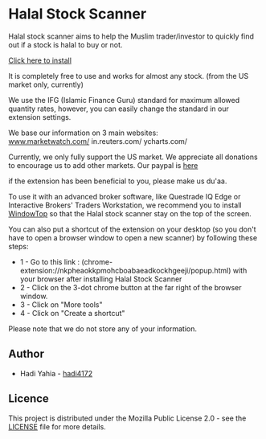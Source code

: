 # Halal Stock Scanner

Halal stock scanner aims to help the Muslim trader/investor to quickly find out if a stock is halal to buy or not.   

[Click here to install](https://ggle.io/3UAq)

It is completely free to use and works for almost any stock. (from the US market only, currently)

We use the IFG (Islamic Finance Guru) standard for maximum allowed quantity rates, however, you can easily change the standard in our extension settings. 

We base our information on 3 main websites:  
www.marketwatch.com/
in.reuters.com/
ycharts.com/

Currently, we only fully support the US market. We appreciate all donations to encourage us to add other markets. Our paypal is [here](https://bit.ly/3iehMeY)

if the extension has been beneficial to you, please make us du'aa.

To use it with an advanced broker software, like Questrade IQ Edge or Interactive Brokers' Traders Workstation, we recommend you to install [WindowTop](https://bityl.co/3k15) so that the Halal stock scanner stay on the top of the screen. 

You can also put a shortcut of the extension on your desktop (so you don't have to open a browser window to open a new scanner) by following these steps: 
* 1 - Go to this link : (chrome-extension://nkpheaokkpmohcboabaeadkockhgeeji/popup.html) with your browser after installing Halal Stock Scanner    
* 2 - Click on the 3-dot chrome button at the far right of the browser window.  
* 3 - Click on "More tools"  
* 4 - Click on "Create a shortcut"

Please note that we do not store any of your information.  

## Author

* Hadi Yahia - [hadi4172](https://github.com/hadi4172)

## Licence

This project is distributed under the Mozilla Public License 2.0 - see the [LICENSE](LICENSE) file for more details.

